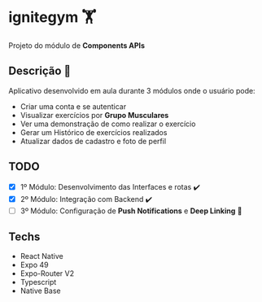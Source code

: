 # ignitegym 🏋️

Projeto do módulo de **Components APIs**

## Descrição 📔

Aplicativo desenvolvido em aula durante 3 módulos onde o usuário pode:

- Criar uma conta e se autenticar
- Visualizar exercícios por **Grupo Musculares**
- Ver uma demonstração de como realizar o exercício
- Gerar um Histórico de exercícios realizados
- Atualizar dados de cadastro e foto de perfil

## TODO

- [X] 1º Módulo: Desenvolvimento das Interfaces e rotas ✔️
- [X] 2º Módulo: Integração com Backend ✔️
- [ ] 3º Módulo: Configuração de **Push Notifications** e **Deep Linking** 🚧

## Techs

- React Native
- Expo 49
- Expo-Router V2
- Typescript
- Native Base
